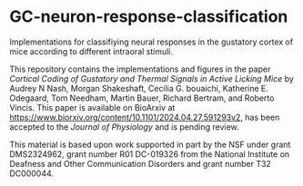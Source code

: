 # GC-neuron-response-classification
Implementations for classifiying neural responses in the gustatory cortex of mice according to different intraoral stimuli.

This repository contains the implementations and figures in the paper _Cortical Coding of Gustatory and Thermal Signals in Active Licking Mice_ by Audrey N Nash, Morgan Shakeshaft, Cecilia G. bouaichi, Katherine E. Odegaard, Tom Needham, Martin Bauer, Richard Bertram, and Roberto Vincis. This paper is available on BioArxiv at https://www.biorxiv.org/content/10.1101/2024.04.27.591293v2, has been accepted to the _Journal of Physiology_ and is pending review.

This material is based upon work supported in part by the NSF under grant DMS2324962, grant number R01 DC-019326 from the National Institute on Deafness and Other Communication Disorders and grant number T32 DC000044.
